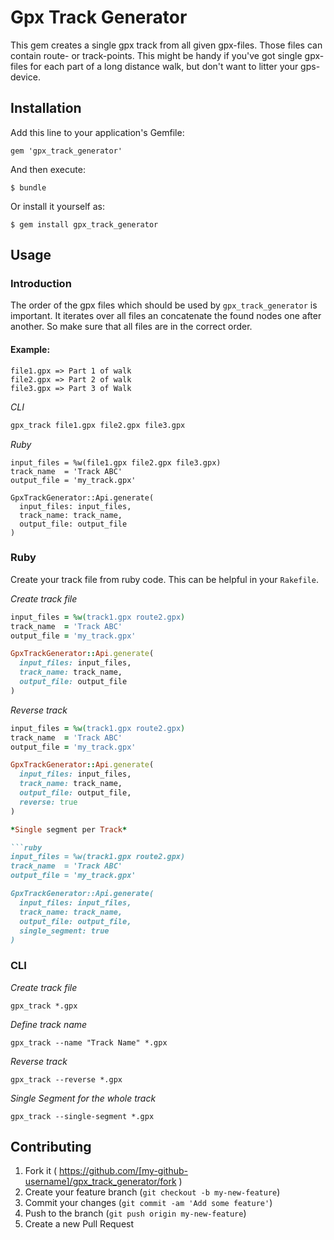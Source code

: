 # Gpx Track Generator

This gem creates a single gpx track from all given gpx-files. Those files can
contain route- or track-points. This might be handy if you've got single
gpx-files for each part of a long distance walk, but don't want to litter your
gps-device.

## Installation

Add this line to your application's Gemfile:

    gem 'gpx_track_generator'

And then execute:

    $ bundle

Or install it yourself as:

    $ gem install gpx_track_generator

## Usage

### Introduction

The order of the gpx files which should be used by `gpx_track_generator` is
important. It iterates over all files an concatenate the found nodes one after
another. So make sure that all files are in the correct order.

#### Example:

```
file1.gpx => Part 1 of walk
file2.gpx => Part 2 of walk
file3.gpx => Part 3 of Walk
```

*CLI*

```bash
gpx_track file1.gpx file2.gpx file3.gpx
```


*Ruby*

```
input_files = %w(file1.gpx file2.gpx file3.gpx)
track_name  = 'Track ABC'
output_file = 'my_track.gpx'

GpxTrackGenerator::Api.generate(
  input_files: input_files,
  track_name: track_name,
  output_file: output_file
)
```

### Ruby

Create your track file from ruby code. This can be helpful in your `Rakefile`.

*Create track file*

```ruby
input_files = %w(track1.gpx route2.gpx)
track_name  = 'Track ABC'
output_file = 'my_track.gpx'

GpxTrackGenerator::Api.generate(
  input_files: input_files,
  track_name: track_name,
  output_file: output_file
)
```

*Reverse track*

```ruby
input_files = %w(track1.gpx route2.gpx)
track_name  = 'Track ABC'
output_file = 'my_track.gpx'

GpxTrackGenerator::Api.generate(
  input_files: input_files,
  track_name: track_name,
  output_file: output_file,
  reverse: true
)

*Single segment per Track*

```ruby
input_files = %w(track1.gpx route2.gpx)
track_name  = 'Track ABC'
output_file = 'my_track.gpx'

GpxTrackGenerator::Api.generate(
  input_files: input_files,
  track_name: track_name,
  output_file: output_file,
  single_segment: true
)
```

### CLI

*Create track file*

```
gpx_track *.gpx
```

*Define track name*

```
gpx_track --name "Track Name" *.gpx
```

*Reverse track*

```
gpx_track --reverse *.gpx
```

*Single Segment for the whole track*

```
gpx_track --single-segment *.gpx
```

## Contributing

1. Fork it ( https://github.com/[my-github-username]/gpx_track_generator/fork )
2. Create your feature branch (`git checkout -b my-new-feature`)
3. Commit your changes (`git commit -am 'Add some feature'`)
4. Push to the branch (`git push origin my-new-feature`)
5. Create a new Pull Request
